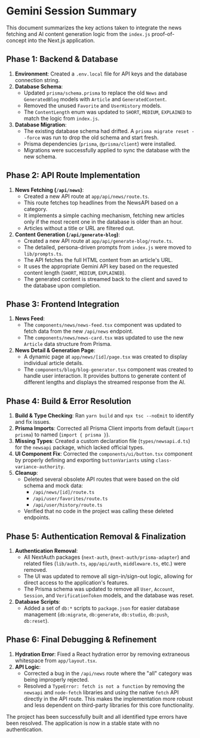 # Gemini Session Summary

This document summarizes the key actions taken to integrate the news fetching and AI content generation logic from the `index.js` proof-of-concept into the Next.js application.

## Phase 1: Backend & Database

1.  **Environment**: Created a `.env.local` file for API keys and the database connection string.
2.  **Database Schema**:
    *   Updated `prisma/schema.prisma` to replace the old `News` and `GeneratedBlog` models with `Article` and `GeneratedContent`.
    *   Removed the unused `Favorite` and `UserHistory` models.
    *   The `ContentLength` enum was updated to `SHORT`, `MEDIUM`, `EXPLAINED` to match the logic from `index.js`.
3.  **Database Migration**:
    *   The existing database schema had drifted. A `prisma migrate reset --force` was run to drop the old schema and start fresh.
    *   Prisma dependencies (`prisma`, `@prisma/client`) were installed.
    *   Migrations were successfully applied to sync the database with the new schema.

## Phase 2: API Route Implementation

1.  **News Fetching (`/api/news`)**:
    *   Created a new API route at `app/api/news/route.ts`.
    *   This route fetches top headlines from the NewsAPI based on a category.
    *   It implements a simple caching mechanism, fetching new articles only if the most recent one in the database is older than an hour.
    *   Articles without a title or URL are filtered out.
2.  **Content Generation (`/api/generate-blog`)**:
    *   Created a new API route at `app/api/generate-blog/route.ts`.
    *   The detailed, persona-driven prompts from `index.js` were moved to `lib/prompts.ts`.
    *   The API fetches the full HTML content from an article's URL.
    *   It uses the appropriate Gemini API key based on the requested content length (`SHORT`, `MEDIUM`, `EXPLAINED`).
    *   The generated content is streamed back to the client and saved to the database upon completion.

## Phase 3: Frontend Integration

1.  **News Feed**:
    *   The `components/news/news-feed.tsx` component was updated to fetch data from the new `/api/news` endpoint.
    *   The `components/news/news-card.tsx` was updated to use the new `Article` data structure from Prisma.
2.  **News Detail & Generation Page**:
    *   A dynamic page at `app/news/[id]/page.tsx` was created to display individual article details.
    *   The `components/blog/blog-generator.tsx` component was created to handle user interaction. It provides buttons to generate content of different lengths and displays the streamed response from the AI.

## Phase 4: Build & Error Resolution

1.  **Build & Type Checking**: Ran `yarn build` and `npx tsc --noEmit` to identify and fix issues.
2.  **Prisma Imports**: Corrected all Prisma Client imports from default (`import prisma`) to named (`import { prisma }`).
3.  **Missing Types**: Created a custom declaration file (`types/newsapi.d.ts`) for the `newsapi` package, which lacked official types.
4.  **UI Component Fix**: Corrected the `components/ui/button.tsx` component by properly defining and exporting `buttonVariants` using `class-variance-authority`.
5.  **Cleanup**:
    *   Deleted several obsolete API routes that were based on the old schema and mock data:
        *   `/api/news/[id]/route.ts`
        *   `/api/user/favorites/route.ts`
        *   `/api/user/history/route.ts`
    *   Verified that no code in the project was calling these deleted endpoints.

## Phase 5: Authentication Removal & Finalization

1.  **Authentication Removal**:
    *   All NextAuth packages (`next-auth`, `@next-auth/prisma-adapter`) and related files (`lib/auth.ts`, `app/api/auth`, `middleware.ts`, etc.) were removed.
    *   The UI was updated to remove all sign-in/sign-out logic, allowing for direct access to the application's features.
    *   The Prisma schema was updated to remove all `User`, `Account`, `Session`, and `VerificationToken` models, and the database was reset.
2.  **Database Scripts**:
    *   Added a set of `db:*` scripts to `package.json` for easier database management (`db:migrate`, `db:generate`, `db:studio`, `db:push`, `db:reset`).

## Phase 6: Final Debugging & Refinement

1.  **Hydration Error**: Fixed a React hydration error by removing extraneous whitespace from `app/layout.tsx`.
2.  **API Logic**:
    *   Corrected a bug in the `/api/news` route where the "all" category was being improperly rejected.
    *   Resolved a `TypeError: fetch is not a function` by removing the `newsapi` and `node-fetch` libraries and using the native `fetch` API directly in the API route. This makes the implementation more robust and less dependent on third-party libraries for this core functionality.

The project has been successfully built and all identified type errors have been resolved. The application is now in a stable state with no authentication.